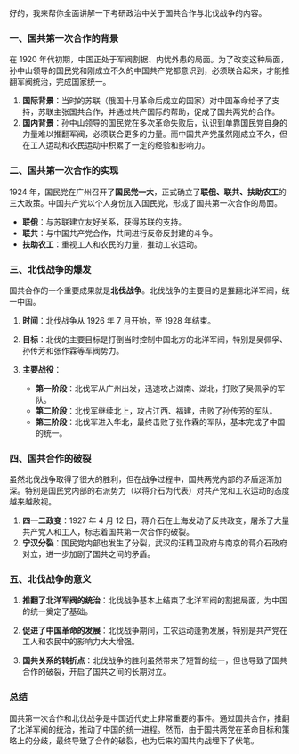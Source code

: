 好的，我来帮你全面讲解一下考研政治中关于国共合作与北伐战争的内容。

### 一、国共第一次合作的背景

在 1920 年代初期，中国正处于军阀割据、内忧外患的局面。为了改变这种局面，孙中山领导的国民党和刚成立不久的中国共产党都意识到，必须联合起来，才能推翻军阀统治，完成国家统一。

1. **国际背景**：当时的苏联（俄国十月革命后成立的国家）对中国革命给予了支持，苏联主张国共合作，并通过共产国际的帮助，促成了国共两党的合作。
2. **国内背景**：孙中山领导的国民党在多次革命失败后，认识到单靠国民党自身的力量难以推翻军阀，必须联合更多的力量。而中国共产党虽然刚成立不久，但在工人运动和农民运动中积累了一定的经验和影响力。

### 二、国共第一次合作的实现

1924 年，国民党在广州召开了**国民党一大**，正式确立了**联俄、联共、扶助农工**的三大政策。中国共产党以个人身份加入国民党，形成了国共第一次合作的局面。

- **联俄**：与苏联建立友好关系，获得苏联的支持。
- **联共**：与中国共产党合作，共同进行反帝反封建的斗争。
- **扶助农工**：重视工人和农民的力量，推动工农运动。

### 三、北伐战争的爆发

国共合作的一个重要成果就是**北伐战争**。北伐战争的主要目的是推翻北洋军阀，统一中国。

1. **时间**：北伐战争从 1926 年 7 月开始，至 1928 年结束。
2. **目标**：北伐的主要目标是打倒当时控制中国北方的北洋军阀，特别是吴佩孚、孙传芳和张作霖等军阀势力。

3. **主要战役**：
   - **第一阶段**：北伐军从广州出发，迅速攻占湖南、湖北，打败了吴佩孚的军队。
   - **第二阶段**：北伐军继续北上，攻占江西、福建，击败了孙传芳的军队。
   - **第三阶段**：北伐军进入华北，最终击败了张作霖的军队，基本完成了中国的统一。

### 四、国共合作的破裂

虽然北伐战争取得了很大的胜利，但在战争过程中，国共两党内部的矛盾逐渐加深。特别是国民党内部的右派势力（以蒋介石为代表）对共产党和工农运动的态度越来越敌视。

1. **四一二政变**：1927 年 4 月 12 日，蒋介石在上海发动了反共政变，屠杀了大量共产党人和工人，标志着国共第一次合作的破裂。
2. **宁汉分裂**：国民党内部也发生了分裂，武汉的汪精卫政府与南京的蒋介石政府对立，进一步加剧了国共之间的矛盾。

### 五、北伐战争的意义

1. **推翻了北洋军阀的统治**：北伐战争基本上结束了北洋军阀的割据局面，为中国的统一奠定了基础。
2. **促进了中国革命的发展**：北伐战争期间，工农运动蓬勃发展，特别是共产党在工人和农民中的影响力大大增强。

3. **国共关系的转折点**：北伐战争的胜利虽然带来了短暂的统一，但也导致了国共合作的破裂，开启了国共之间的长期对立。

### 总结

国共第一次合作和北伐战争是中国近代史上非常重要的事件。通过国共合作，推翻了北洋军阀的统治，推动了中国的统一进程。然而，由于国共两党在革命目标和策略上的分歧，最终导致了合作的破裂，也为后来的国共内战埋下了伏笔。
